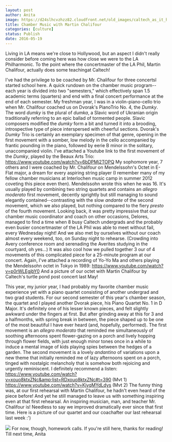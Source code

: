 ```yaml
---
layout: post
author: Anita
image: https://d24slhcvzhzz82.cloudfront.net/old_images/caltech_as_it_happens/6a0105349b8251970b01b8d1e822bd970c.jpg
title: Chamber Music with Martin Chalifour
categories: [culture]
status: Publish
date: 2016-05-19
---
```


Living in LA means we're close to Hollywood, but an aspect I didn't really consider before coming here was how close we were to the LA Philharmonic. To the point where the concertmaster of the LA Phil, Martin Chalifour, actually does some teachingat Caltech!

I've had the privilege to be coached by Mr. Chalifour for three concertsI started school here. A quick rundown on the chamber music program--each year is divided into two "semesters," which effectively span 1.5 academic terms (quarters) and end with a final concert performance at the end of each semester. My freshman year, I was in a violin-piano-cello trio when Mr. Chalifour coached us on Dvorak's PianoTrio No. 4, the *Dumky*. The word *dumky* is the plural of *dumka*, a Slavic word of Ukranian origin traditionally referring to an epic ballad of tormented people. Slavic composers modified the *dumky* form a bit and turned it into a brooding, introspective type of piece interspersed with cheerful sections. Dvorak's *Dumky* Trio is certainly an exemplary specimen of that genre, opening in the first movement with a somber, low melody in the cello accompanied by frantic pounding in the piano, followed by eerie B minor in the solitary, unaccompanied violin. I've attached a Youtube link to the first movement of the *Dumky*, played by the Beaux Arts Trio:
https://www.youtube.com/watch?v=6bDPMj2TOPQ
My sophomore year, 7 others and I were coached by Mr. Chalifour on Mendelssohn's Octet in E-Flat major, a dream for every aspiring string player (I remember many of my fellow chamber musicians at Interlochen music camp in summer 2012 coveting this piece even then). Mendelssohn wrote this when he was 16. It's usually played by combining two string quartets and contains an *allegro moderato* first movement, decently sprightly but still managing to sound elegantly contained--contrasting with the slow *andante* of the second movement, which we also played, but nothing compared to the fiery *presto* of the fourth movement. Looking back, it was pretty impressive that our chamber music coordinator and coach on other occasions, Delores, managed to find a time when 8 busy Caltech undergrads and the probably even busier concertmaster of the LA Phil was able to meet without fail, every Wednesday night! And we also met by ourselves without our coach almost every weekend, too, on Sunday night to rehearse. (Crowding into Avery conference room and serenading the Averites studying in the courtyard, oh yes...) It was also cool how we pulled together 3 our of 4 movements of this complicated piece for a 25-minute program at our concert. Again, I've attached a recording of Yo-Yo Ma and others playing the Mendelssohn octet in Tokyo in 1989:
https://www.youtube.com/watch?v=p0rWLEgjbY0
And a picture of our octet with Martin Chalifour by Caltech's turtle pond post concert last May!

This year, my junior year, I had probably my favorite chamber music experience yet with a piano quartet consisting of another undergrad and two grad students. For our second semester of this year's chamber season, the quartet and I played another Dvorak piece, his Piano Quartet No. 1 in D Major. It's definitely one of his lesser known pieces, and felt slightly awkward under the fingers at first. But after grinding away at this for 3 and a halfmonths, with spring break in between, the piece shaped up to be one of the most beautiful I have ever heard (and, hopefully, performed). The first movement is an *allegro* *moderato* that reminded me simultaneously of soothing afternoons spent flower-gazing on a porch and lively hopping through flower fields, with just enough minor tones once in a while to induce a mental image of kids playing spies between the hedges of a garden. The second movement is a lovely *andantino* of variations upon a new theme that initially reminded me of lazy afternoons spent on a porch, tinged with nostalgic melancholy that is somehow both rejoicing and urgently reminiscent. I definitely recommend a listen:
https://www.youtube.com/watch?v=xouo8ktxZNc&amp;list=RDxouo8ktxZNc#t=390 (Mvt 1)
https://www.youtube.com/watch?v=KjyqMYdLdys (Mvt 2)
The funny thing was, at our first rehearsal with Martin Chalifour, he hadn't even heard of the piece before! And yet he still managed to leave us with something inspiring even at that first rehearsal. An inspiring musician, man, and teacher Mr. Chalifour is! Needless to say we improved dramatically ever since that first time. Here is a picture of our quartet and our coachafter our last rehearsal last week :')


![](https://d24slhcvzhzz82.cloudfront.net/old_images/caltech_as_it_happens/6a0105349b8251970b01b8d1e827fb970c.jpg)
For now, though, homework calls. If you're still here, thanks for reading! Till next time,
Anita
